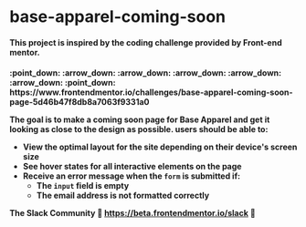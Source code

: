 # base-apparel-coming-soon
<h4>This project is inspired by the coding challenge provided by Front-end mentor. <br/>
  
  <h4> :point_down: :arrow_down: :arrow_down: :arrow_down: :arrow_down: :arrow_down: :point_down: <br/>
https://www.frontendmentor.io/challenges/base-apparel-coming-soon-page-5d46b47f8db8a7063f9331a0  


The goal is to make a coming soon page for  Base Apparel and get it looking as close to the design as possible.
users should be able to:

- View the optimal layout for the site depending on their device's screen size
- See hover states for all interactive elements on the page
- Receive an error message when the `form` is submitted if:
  - The `input` field is empty
  - The email address is not formatted correctly
 
 
 The Slack Community :raised_hands: https://beta.frontendmentor.io/slack :raised_hands: 
